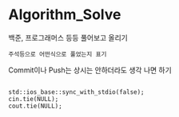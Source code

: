 # Algorithm_Solve
백준, 프로그래머스 등등 풀어보고 올리기

`주석등으로 어떤식으로 풀었는지 표기`

Commit이나 Push는 상시는 안하더라도 생각 나면 하기

<pre>
<code>
std::ios_base::sync_with_stdio(false);
cin.tie(NULL);
cout.tie(NULL);
</code>
</pre>
